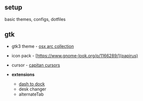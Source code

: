 setup
---

basic themes, configs, dotfiles


gtk
---
 - gtk3 theme - [osx arc collection](https://www.gnome-look.org/p/1167049/)
 - icon pack - [https://www.gnome-look.org/p/1166289/](papirus)
 - cursor - [capitan cursors](https://www.gnome-look.org/p/1148692/)

 - **extensions**
    - [dash to dock](https://extensions.gnome.org/extension/307/dash-to-dock/)
    - desk changer
    - alternateTab

